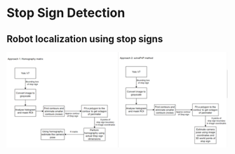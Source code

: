 # Stop Sign Detection

## Robot localization using stop signs

![Alt text](flow_chart1.png "Flow chart")
